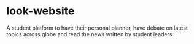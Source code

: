 # look-website
A student platform to have their personal planner, have debate on latest topics across globe and read the news written by student leaders. 
